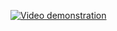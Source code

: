 [![Video demonstration](https://img.youtube.com/vi/5Jsigp4x8_Y/0.jpg)](https://www.youtube.com/watch?v=5Jsigp4x8_Y)
